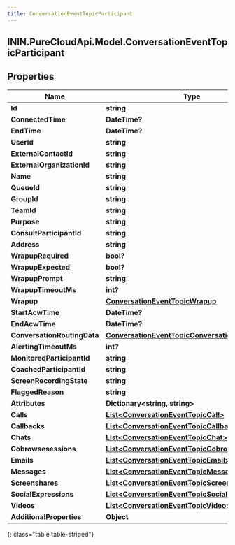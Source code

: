 ```yaml
---
title: ConversationEventTopicParticipant
---
```

## ININ.PureCloudApi.Model.ConversationEventTopicParticipant

## Properties

|Name | Type | Description | Notes|
|------------ | ------------- | ------------- | -------------|
| **Id** | **string** |  | [optional] |
| **ConnectedTime** | **DateTime?** |  | [optional] |
| **EndTime** | **DateTime?** |  | [optional] |
| **UserId** | **string** |  | [optional] |
| **ExternalContactId** | **string** |  | [optional] |
| **ExternalOrganizationId** | **string** |  | [optional] |
| **Name** | **string** |  | [optional] |
| **QueueId** | **string** |  | [optional] |
| **GroupId** | **string** |  | [optional] |
| **TeamId** | **string** |  | [optional] |
| **Purpose** | **string** |  | [optional] |
| **ConsultParticipantId** | **string** |  | [optional] |
| **Address** | **string** |  | [optional] |
| **WrapupRequired** | **bool?** |  | [optional] |
| **WrapupExpected** | **bool?** |  | [optional] |
| **WrapupPrompt** | **string** |  | [optional] |
| **WrapupTimeoutMs** | **int?** |  | [optional] |
| **Wrapup** | [**ConversationEventTopicWrapup**](ConversationEventTopicWrapup.html) |  | [optional] |
| **StartAcwTime** | **DateTime?** |  | [optional] |
| **EndAcwTime** | **DateTime?** |  | [optional] |
| **ConversationRoutingData** | [**ConversationEventTopicConversationRoutingData**](ConversationEventTopicConversationRoutingData.html) |  | [optional] |
| **AlertingTimeoutMs** | **int?** |  | [optional] |
| **MonitoredParticipantId** | **string** |  | [optional] |
| **CoachedParticipantId** | **string** |  | [optional] |
| **ScreenRecordingState** | **string** |  | [optional] |
| **FlaggedReason** | **string** |  | [optional] |
| **Attributes** | **Dictionary&lt;string, string&gt;** |  | [optional] |
| **Calls** | [**List&lt;ConversationEventTopicCall&gt;**](ConversationEventTopicCall.html) |  | [optional] |
| **Callbacks** | [**List&lt;ConversationEventTopicCallback&gt;**](ConversationEventTopicCallback.html) |  | [optional] |
| **Chats** | [**List&lt;ConversationEventTopicChat&gt;**](ConversationEventTopicChat.html) |  | [optional] |
| **Cobrowsesessions** | [**List&lt;ConversationEventTopicCobrowse&gt;**](ConversationEventTopicCobrowse.html) |  | [optional] |
| **Emails** | [**List&lt;ConversationEventTopicEmail&gt;**](ConversationEventTopicEmail.html) |  | [optional] |
| **Messages** | [**List&lt;ConversationEventTopicMessage&gt;**](ConversationEventTopicMessage.html) |  | [optional] |
| **Screenshares** | [**List&lt;ConversationEventTopicScreenshare&gt;**](ConversationEventTopicScreenshare.html) |  | [optional] |
| **SocialExpressions** | [**List&lt;ConversationEventTopicSocialExpression&gt;**](ConversationEventTopicSocialExpression.html) |  | [optional] |
| **Videos** | [**List&lt;ConversationEventTopicVideo&gt;**](ConversationEventTopicVideo.html) |  | [optional] |
| **AdditionalProperties** | **Object** |  | [optional] |
{: class="table table-striped"}


